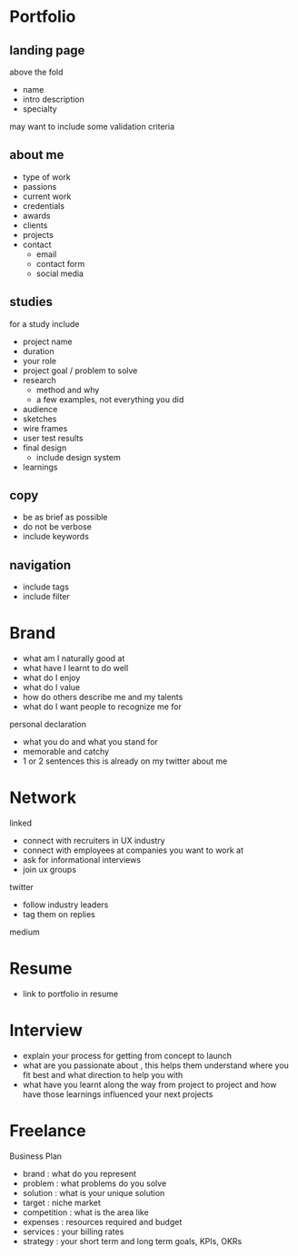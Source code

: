 # Portfolio

## landing page

above the fold

- name
- intro description
- specialty

may want to include some validation criteria
## about me

- type of work
- passions
- current work
- credentials
- awards
- clients
- projects
- contact
	- email
	- contact form
	- social media 

## studies

for a study include

- project name
- duration
- your role
- project goal / problem to solve
- research
	- method and why
	- a few examples, not everything you did
- audience
- sketches 
- wire frames
- user test results
- final design
	- include design system
- learnings

## copy

- be as brief as possible
- do not be verbose
- include keywords

## navigation

- include tags
- include filter

# Brand

- what am I naturally good at
- what have I learnt to do well
- what do I enjoy
- what do I value
- how do others describe me and my talents
- what do I want people to recognize me for

personal declaration
- what you do and what you stand for
- memorable and catchy
- 1 or 2 sentences
this is already on my twitter about me

# Network

linked
- connect with recruiters in UX industry
- connect with employees at companies you want to work at
- ask for informational interviews
- join ux groups

twitter
- follow industry leaders
- tag them on replies

medium

# Resume

- link to portfolio in resume

# Interview

- explain your process for getting from concept to launch
- what are you passionate about , this helps them understand where you fit best and what direction to help you with
- what have you learnt along the way from project to project and how have those learnings influenced your next projects

# Freelance

Business Plan

- brand : what do you represent
- problem : what problems do you solve
- solution : what is your unique solution
- target : niche market
- competition : what is the area like
- expenses : resources required and budget
- services : your billing rates
- strategy : your short term and long term goals, KPIs, OKRs
